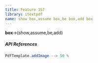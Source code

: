 ```yaml
---
title: Feature 157
library: itextpdf
name: show box,assume box,be box,add box
---
```


**box**->(show,assume,be,add)

##### API References

```java
PdfTemplate.addImage --> 50 %
```
